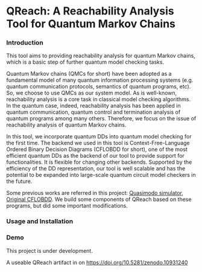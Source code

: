 # QReach: A Reachability Analysis Tool for Quantum Markov Chains

### Introduction
This tool aims to providing reachability analysis for quantum Markov chains, which is a basic step of further quantum model checking tasks.

Quantum Markov chains (QMCs for short) have been adopted as a fundamental model of many quantum information processing systems (e.g. quantum communication protocols, semantics of quantum programs, etc). So, we choose to use QMCs as our system model. As is well-known, reachability analysis is a core task in classical model checking algorithms. In the quantum case, indeed, reachability analysis has been applied in quantum communication, quantum control and termination analysis of quantum programs among many others. Therefore, we focus on the issue of reachability analysis of quantum Markov chains.

In this tool, we incorporate quantum DDs into quantum model checking for the first time. The backend we used in this tool is Context-Free-Language Ordered Binary Decision Diagrams (CFLOBDD for short), one of the most efficient quantum DDs as the backend of our tool to provide support for functionalities. It is flexible for changing other backends. Supported by the efficiency of the DD representation, our tool is well scalable and has the potential to be expanded into large-scale quantum circuit model checkers in the future.

Some previous works are referred in this project: [Quasimodo simulator](https://github.com/trishullab/Quasimodo), [Original CFLOBDD](https://github.com/trishullab/cflobdd). We build some components of QReach based on these programs, but did some important modifications.

### Usage and Installation

### Demo

This project is under development.

A useable QReach artifact in on https://doi.org/10.5281/zenodo.10931240
